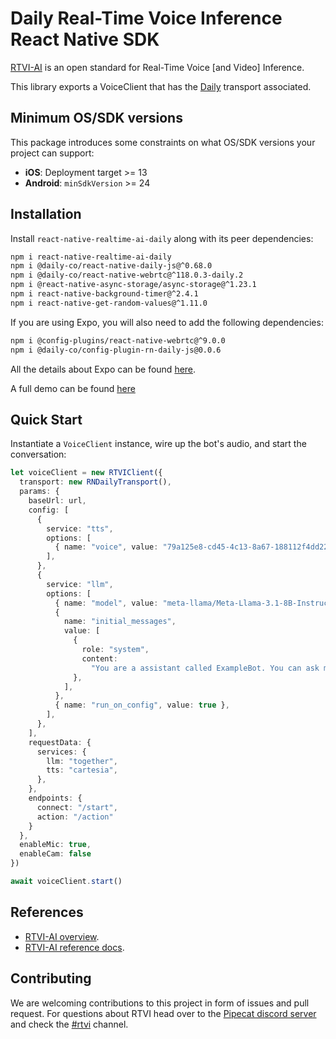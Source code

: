 # Daily Real-Time Voice Inference React Native SDK

[RTVI-AI](https://github.com/rtvi-ai/) is an open standard for Real-Time Voice [and Video] Inference.

This library exports a VoiceClient that has the [Daily](https://www.daily.co/) transport associated.

## Minimum OS/SDK versions

This package introduces some constraints on what OS/SDK versions your project can support:

- **iOS**: Deployment target >= 13
- **Android**: `minSdkVersion` >= 24

## Installation

Install `react-native-realtime-ai-daily` along with its peer dependencies:

```bash
npm i react-native-realtime-ai-daily
npm i @daily-co/react-native-daily-js@^0.68.0
npm i @daily-co/react-native-webrtc@^118.0.3-daily.2
npm i @react-native-async-storage/async-storage@^1.23.1
npm i react-native-background-timer@^2.4.1
npm i react-native-get-random-values@^1.11.0
```

If you are using Expo, you will also need to add the following dependencies:
```bash
npm i @config-plugins/react-native-webrtc@^9.0.0
npm i @daily-co/config-plugin-rn-daily-js@0.0.6
```

All the details about Expo can be found [here](https://github.com/daily-co/rn-daily-js-expo-config-plugin).

A full demo can be found [here](https://github.com/daily-demos/daily-bots-react-native-demo/)

## Quick Start

Instantiate a `VoiceClient` instance, wire up the bot's audio, and start the conversation:

```typescript
let voiceClient = new RTVIClient({
  transport: new RNDailyTransport(),
  params: {
    baseUrl: url,
    config: [
      {
        service: "tts",
        options: [
          { name: "voice", value: "79a125e8-cd45-4c13-8a67-188112f4dd22" },
        ],
      },
      {
        service: "llm",
        options: [
          { name: "model", value: "meta-llama/Meta-Llama-3.1-8B-Instruct-Turbo" },
          {
            name: "initial_messages",
            value: [
              {
                role: "system",
                content:
                  "You are a assistant called ExampleBot. You can ask me anything. Keep responses brief and legible. Your responses will converted to audio. Please do not include any special characters in your response other than '!' or '?'. Start by briefly introducing yourself.",
              },
            ],
          },
          { name: "run_on_config", value: true },
        ],
      },
    ],
    requestData: {
      services: {
        llm: "together",
        tts: "cartesia",
      },
    },
    endpoints: {
      connect: "/start",
      action: "/action"
    }
  },
  enableMic: true,
  enableCam: false
})

await voiceClient.start()
```

## References
- [RTVI-AI overview](https://github.com/rtvi-ai/).
- [RTVI-AI reference docs](https://rtvi.mintlify.app/api-reference/introduction).

## Contributing

We are welcoming contributions to this project in form of issues and pull request. For questions about RTVI head over to the [Pipecat discord server](https://discord.gg/pipecat) and check the [#rtvi](https://discord.com/channels/1239284677165056021/1265086477964935218) channel.
